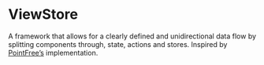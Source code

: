 # ViewStore

A framework that allows for a clearly defined and unidirectional data flow by splitting components through, state, actions and stores.
Inspired by [PointFree’s](https://github.com/pointfreeco/swift-composable-architecture) implementation. 
